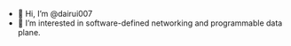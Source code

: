 - 👋 Hi, I’m @dairui007
- 👀 I’m interested in software-defined networking and programmable data plane.

<!---
dairui007/dairui007 is a ✨ special ✨ repository because its `README.md` (this file) appears on your GitHub profile.
You can click the Preview link to take a look at your changes.
--->

